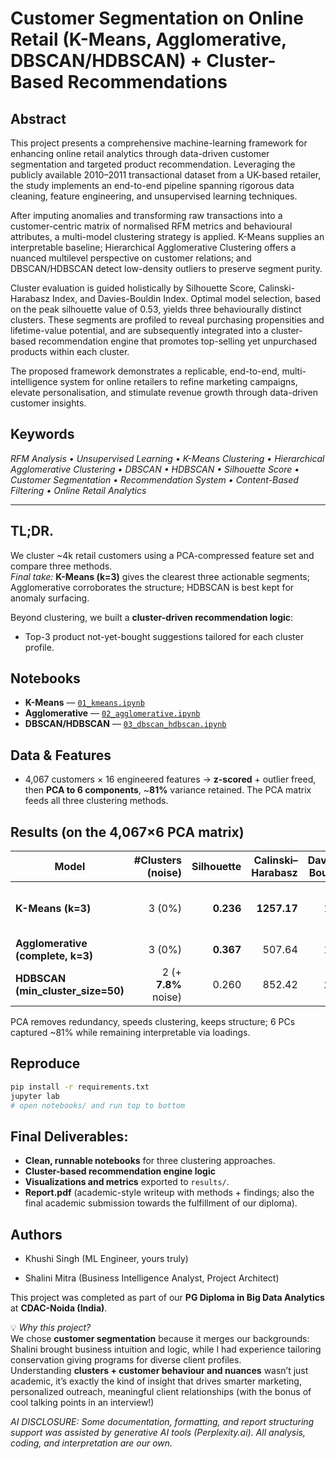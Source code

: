 # Customer Segmentation on Online Retail (K-Means, Agglomerative, DBSCAN/HDBSCAN) + Cluster-Based Recommendations

## Abstract 
This project presents a comprehensive machine-learning framework for enhancing online retail analytics through data-driven customer segmentation and targeted product recommendation. Leveraging the publicly available 2010–2011 transactional dataset from a UK-based retailer, the study implements an end-to-end pipeline spanning rigorous data cleaning, feature engineering, and unsupervised learning techniques.

After imputing anomalies and transforming raw transactions into a customer-centric matrix of normalised RFM metrics and behavioural attributes, a multi-model clustering strategy is applied. K-Means supplies an interpretable baseline; Hierarchical Agglomerative Clustering offers a nuanced multilevel perspective on customer relations; and DBSCAN/HDBSCAN detect low-density outliers to preserve segment purity.

Cluster evaluation is guided holistically by Silhouette Score, Calinski-Harabasz Index, and Davies-Bouldin Index. Optimal model selection, based on the peak silhouette value of 0.53, yields three behaviourally distinct clusters. These segments are profiled to reveal purchasing propensities and lifetime-value potential, and are subsequently integrated into a cluster-based recommendation engine that promotes top-selling yet unpurchased products within each cluster. 

The proposed framework demonstrates a replicable, end-to-end, multi-intelligence system for online retailers to refine marketing campaigns, elevate personalisation, and stimulate revenue growth through data-driven customer insights.

## Keywords
*RFM Analysis • Unsupervised Learning • K-Means Clustering • Hierarchical Agglomerative Clustering • DBSCAN • HDBSCAN • Silhouette Score • Customer Segmentation • Recommendation System • Content-Based Filtering • Online Retail Analytics*

---

## **TL;DR.** 
We cluster ~4k retail customers using a PCA-compressed feature set and compare three methods.  
*Final take:* **K-Means (k=3)** gives the clearest three actionable segments; Agglomerative corroborates the structure; HDBSCAN is best kept for anomaly surfacing.

Beyond clustering, we built a **cluster-driven recommendation logic**:
  - Top-3 product not-yet-bought suggestions tailored for each cluster profile.


## Notebooks
- **K-Means** — [`01_kmeans.ipynb`](notebooks/01_kmeans.ipynb)
- **Agglomerative** — [`02_agglomerative.ipynb`](notebooks/02_agglomerative.ipynb)
- **DBSCAN/HDBSCAN** — [`03_dbscan_hdbscan.ipynb`](notebooks/03_dbscan_hdbscan.ipynb)

## Data & Features
- 4,067 customers × 16 engineered features -> **z-scored** + outlier freed, then **PCA to 6 components**, ~**81%** variance retained. The PCA matrix feeds all three clustering methods.

## Results (on the 4,067×6 PCA matrix)
| Model                                | #Clusters (noise) | Silhouette | Calinski–Harabasz | Davies–Bouldin | Take |
|-------------------------------------|-------------------:|-----------:|------------------:|---------------:|------|
| **K-Means (k=3)**                    | 3 (0%)            | **0.236**  | **1257.17**       | 1.37           | Tight, distinct three-segment split. :contentReference[oaicite:1]{index=1} |
| **Agglomerative (complete, k=3)**    | 3 (0%)            | **0.367**  | 507.64            | 1.27           | Highest cohesion; supports k=3 decision. |
| **HDBSCAN (min_cluster_size=50)**    | 2 (+ **7.8%** noise) | 0.260   | 852.42            | **1.15**       | Great for outlier flagging; under-segments for marketing. 

PCA removes redundancy, speeds clustering, keeps structure; 6 PCs captured ~81% while remaining interpretable via loadings. 

## Reproduce
```bash
pip install -r requirements.txt
jupyter lab
# open notebooks/ and run top to bottom
```

## Final Deliverables:
  - **Clean, runnable notebooks** for three clustering approaches.
  - **Cluster-based recommendation engine logic** 
  - **Visualizations and metrics** exported to `results/`.
  - **Report.pdf** (academic-style writeup with methods + findings; also the final academic submission towards the fulfillment of our diploma).


## Authors
* Khushi Singh (ML Engineer, yours truly)

* Shalini Mitra (Business Intelligence Analyst, Project Architect)

This project was completed as part of our **PG Diploma in Big Data Analytics** at **CDAC-Noida (India)**.  

💡 *Why this project?*  
We chose **customer segmentation** because it merges our backgrounds: Shalini brought business intuition and logic, while I had experience tailoring conservation giving programs for diverse client profiles.  
Understanding **clusters + customer behaviour and nuances** wasn’t just academic, it’s exactly the kind of insight that drives smarter marketing, personalized outreach, meaningful client relationships (with the bonus of cool talking points in an interview!)

*AI DISCLOSURE: Some documentation, formatting, and report structuring support was assisted by generative AI tools (Perplexity.ai). All analysis, coding, and interpretation are our own.*
